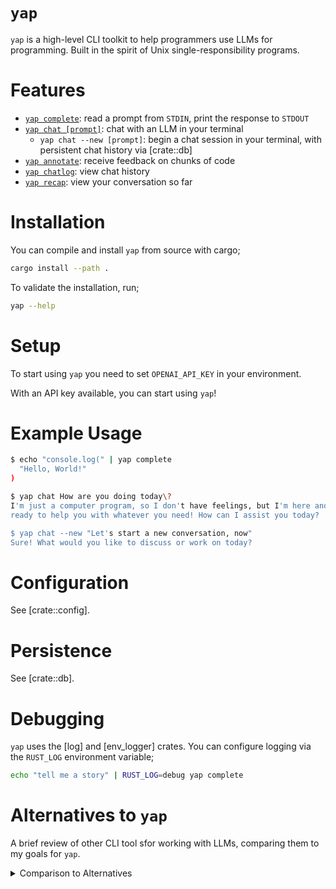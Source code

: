 <!-- This README is generated by ./scripts/gen_readme.bash -->

# `yap`

`yap` is a high-level CLI toolkit to help programmers use LLMs for
programming. Built in the spirit of Unix single-responsibility programs.

# Features

- [`yap complete`](crate::complete): read a prompt from `STDIN`, print the
  response to `STDOUT`
- [`yap chat [prompt]`](crate::chat): chat with an LLM in your terminal
  - `yap chat --new [prompt]`: begin a chat session in your terminal, with
    persistent chat history via [crate::db]
- [`yap annotate`](crate::annotate): receive feedback on chunks of code
- [`yap chatlog`](crate::chatlog): view chat history
- [`yap recap`](crate::recap): view your conversation so far

# Installation

You can compile and install `yap` from source with cargo;

```bash
cargo install --path .
```

To validate the installation, run;

```bash
yap --help
```

# Setup

To start using `yap` you need to set `OPENAI_API_KEY` in your environment.

With an API key available, you can start using `yap`!

# Example Usage

```bash
$ echo "console.log(" | yap complete
  "Hello, World!"
)

$ yap chat How are you doing today\?
I'm just a computer program, so I don't have feelings, but I'm here and
ready to help you with whatever you need! How can I assist you today?

$ yap chat --new "Let's start a new conversation, now"
Sure! What would you like to discuss or work on today?
```

# Configuration

See [crate::config].

# Persistence

See [crate::db].

# Debugging

`yap` uses the [log] and [env_logger] crates. You can configure logging
via the `RUST_LOG` environment variable;

```bash
echo "tell me a story" | RUST_LOG=debug yap complete
```

# Alternatives to `yap`

A brief review of other CLI tool sfor working with LLMs, comparing them
to my goals for `yap`.

<details>
<summary>Comparison to Alternatives</summary>

## [simonw/llm](https://github.com/simonw/llm)

`llm` is basically an abstract interface to LLMs. `llm` is to OpenAI as
kubernetes is to AWS. `llm` offers a CLI and Python library, whereas
`yap` only strives to be a CLI tool and does not expose a library
interface.

Ideally, `yap` is all about helping with programming, using LLMs as a means
to that end. `annotate` is an example of a high-level workflows which use
LLMs, and I plan to add more tools like that to `yap`.

`yap` only supports OpenAI for now, but it should be possible for `yap`
to support many LLM backends in the future, as `llm` does.

## [Aider-AI/aider](https://github.com/Aider-AI/aider)

`aider` is similar to `yap` in the sense that they are both higher-level
tools built on top of LLMs to help with programming. If you like the idea of
an AI REPL which has access to read from your file system, you should check
out `aider`!

`yap` fills a somewhat different role. A lot of `yap` tools fit within the
Unix `STDIN` / `STDOUT` model. It should be very easy, for example, to do
some tricky stuff with `yap` from vim / neovim / emacs, or just from the
shell.

`aider` also heavily drives the version control process, and helps you to
incrementally apply changes to source files, whereas `yap` is happy to
remain orthogonal to version control. I think that this will make `yap`
much simpler to use since `yap` will obviously and directly modify files.
`yap` assumes that you know how to use `git`, so make sure you've checked
in code that is important before letting `yap` go buck-wild in your
codebase!

## [gorilla-llm/gorilla-cli](https://github.com/gorilla-llm/gorilla-cli), [djcopley/ShellOracle](https://github.com/djcopley/ShellOracle?tab=readme-ov-file)

Each of these tools are for help with _using the shell._ I love the shell.
These tools look awesome for getting to know the shell. `yap` isn't meant to
help you use the shell. `yap` is meant to be a tool that exists in your
shell. Right alongside the greats (`cat`, `awk`, `sed`, `grep`, `curl`,
`ssh`, etc.).

## [plandex-ai/plandex](https://github.com/plandex-ai/plandex)

`plandex` most similar to `yap`. `plandex` and `yap` certainly have the same
central motivating thesis - a high-level CLI tool for developing software
with LLMs. A few important differences exist between `plandex` and `yap`;

- `yap` is more of a minimal unix-y tool; it doesn't, for example, concern
  itself with version control or incremental application of changes to source
  files. [Git](https://git-scm.com/) is probably a better tool for version
  control!
- `yap` avoids repl-based workflows, which can be awkward to compose with
  other CLI programs, or integrate into (neo)vim / emacs.
- `yap` has a MIT license, but `plandex` has an aGPL license.
- The `plandex` CLI is a http client which talks to a [proprietary remote server](https://github.com/plandex-ai/plandex/blob/main/app/server/routes.go),
  whereas `yap` is a local-only tool which talks directly to OpenAI or (in
  principle) can run fully offline with local models (though we only support
  OpenAI models for now).

## Other Projects

[`ell`'s](https://github.com/simonmysun/ell) README has a good list of similar
tools besides the ones mentioned here.

</details>
